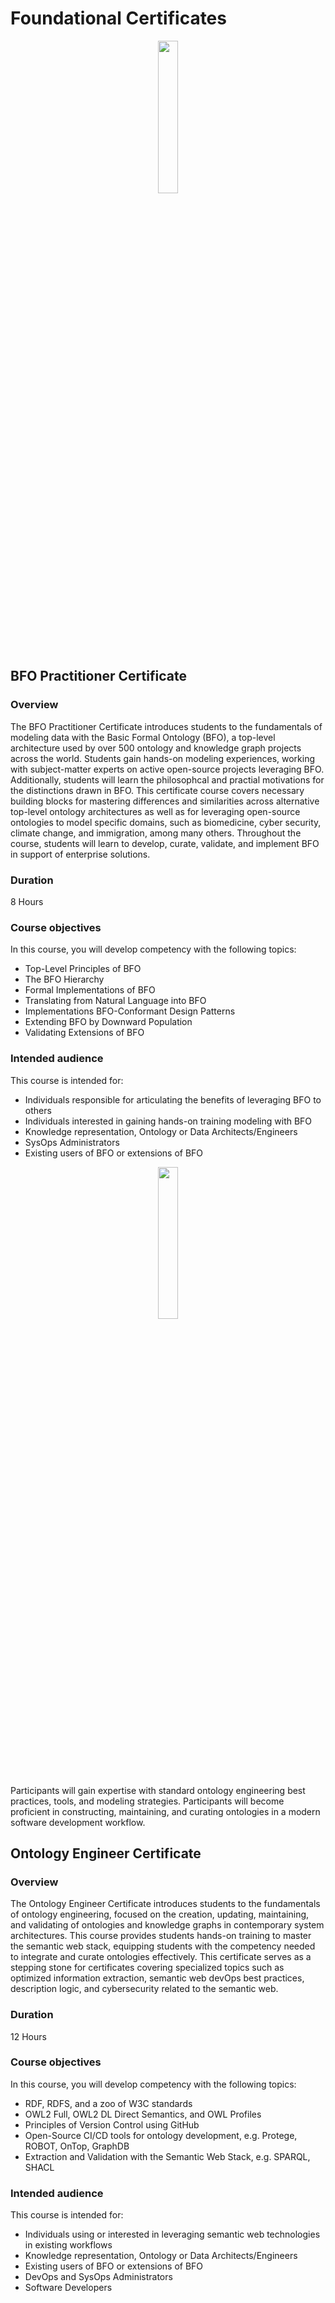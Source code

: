 # Foundational Certificates

<center><img src="https://raw.githubusercontent.com/johnbeve/NCOR-Test/main/docs/assets/bfo-practitioner.png" width="25%" height="auto"></center>

## BFO Practitioner Certificate 
### Overview
The BFO Practitioner Certificate introduces students to the fundamentals of modeling data with the Basic Formal Ontology (BFO), a top-level architecture used by over 500 ontology and knowledge graph projects across the world. Students gain hands-on modeling experiences, working with subject-matter experts on active open-source projects leveraging BFO. Additionally, students will learn the philosophcal and practial motivations for the distinctions drawn in BFO. This certificate course covers necessary building blocks for mastering differences and similarities across alternative top-level ontology architectures as well as for leveraging open-source ontologies to model specific domains, such as biomedicine, cyber security, climate change, and immigration, among many others. Throughout the course, students will learn to develop, curate, validate, and implement BFO in support of enterprise solutions. 

### Duration
8 Hours

### Course objectives
In this course, you will develop competency with the following topics:
- Top-Level Principles of BFO 
- The BFO Hierarchy 
- Formal Implementations of BFO 
- Translating from Natural Language into BFO 
- Implementations BFO-Conformant Design Patterns 
- Extending BFO by Downward Population 
- Validating Extensions of BFO

### Intended audience
This course is intended for:
- Individuals responsible for articulating the benefits of leveraging BFO to others
- Individuals interested in gaining hands-on training modeling with BFO
- Knowledge representation, Ontology or Data Architects/Engineers
- SysOps Administrators
- Existing users of BFO or extensions of BFO

<center><img src="https://raw.githubusercontent.com/johnbeve/NCOR-Test/main/docs/assets/ontology-engineer.png" width="25%" height="auto"></center>

Participants will gain expertise with standard ontology engineering best practices, tools, and modeling strategies. Participants will become proficient in constructing, maintaining, and curating ontologies in a modern software development workflow.

## Ontology Engineer Certificate 
### Overview
The Ontology Engineer Certificate introduces students to the fundamentals of ontology engineering, focused on the creation, updating, maintaining, and validating of ontologies and knowledge graphs in contemporary system architectures. This course provides students hands-on training to master the semantic web stack, equipping students with the competency needed to integrate and curate ontologies effectively. This certificate serves as a stepping stone for certificates covering specialized topics such as optimized information extraction, semantic web devOps best practices, description logic, and cybersecurity related to the semantic web. 

### Duration
12 Hours

### Course objectives
In this course, you will develop competency with the following topics:
- RDF, RDFS, and a zoo of W3C standards
- OWL2 Full, OWL2 DL Direct Semantics, and OWL Profiles
- Principles of Version Control using GitHub
- Open-Source CI/CD tools for ontology development, e.g. Protege, ROBOT, OnTop, GraphDB
- Extraction and Validation with the Semantic Web Stack, e.g. SPARQL, SHACL 

### Intended audience
This course is intended for:
- Individuals using or interested in leveraging semantic web technologies in existing workflows
- Knowledge representation, Ontology or Data Architects/Engineers
- Existing users of BFO or extensions of BFO
- DevOps and SysOps Administrators
- Software Developers